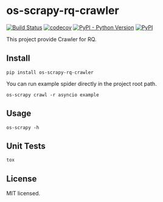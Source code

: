 # os-scrapy-rq-crawler

[![Build Status](https://www.travis-ci.org/cfhamlet/os-scrapy-rq-crawler.svg?branch=master)](https://www.travis-ci.org/cfhamlet/os-scrapy-rq-crawler)
[![codecov](https://codecov.io/gh/cfhamlet/os-scrapy-rq-crawler/branch/master/graph/badge.svg)](https://codecov.io/gh/cfhamlet/os-scrapy-rq-crawler)
[![PyPI - Python Version](https://img.shields.io/pypi/pyversions/os-scrapy-rq-crawler.svg)](https://pypi.python.org/pypi/os-scrapy-rq-crawler)
[![PyPI](https://img.shields.io/pypi/v/os-scrapy-rq-crawler.svg)](https://pypi.python.org/pypi/os-scrapy-rq-crawler)

This project provide Crawler for RQ.


## Install

```
pip install os-scrapy-rq-crawler
```

You can run example spider directly in the project root path.

```
os-scrapy crawl -r asyncio example 
```


## Usage

```
os-scrapy -h
```

## Unit Tests

```
tox
```

## License

MIT licensed.
